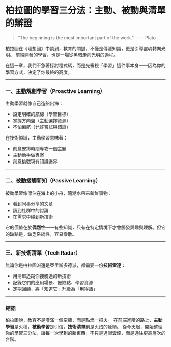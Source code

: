 # 柏拉圖的學習三分法：主動、被動與清單的辯證
> “The beginning is the most important part of the work.” —— Plato

柏拉圖在《理想國》中談到，教育的關鍵，不僅是傳遞知識，更是引導靈魂轉向光明。
前端開發的學習，也是一場從黑暗走向光明的過程。

在這一章，我們不急著探討程式碼，而是先審視「學習」這件事本身——因為你的學習方式，決定了你最終的高度。

---

### 一、主動規劃學習（Proactive Learning）

主動學習就像自己造船出海：

* 設定明確的航線（學習目標）
* 掌握方向盤（主動選擇資源）
* 不怕偏航（允許嘗試與錯誤）

在技術領域，主動學習意味著：

* 刻意安排時間專攻一個主題
* 主動動手做專案
* 刻意挑戰現有知識邊界

---

### 二、被動接觸新知（Passive Learning）

被動學習像漂泊在海上的小舟，隨潮水帶來新鮮事物：

* 看到同事分享的文章
* 讀到社群中的討論
* 在需求中碰到新技術

它的價值在於**偶然性**——有些知識，只有在特定情境下才會觸發興趣與理解。但它的缺點是，缺乏系統性，容易零散。

---

### 三、新技術清單（Tech Radar）

無論你是柏拉圖派還是亞里斯多德派，都需要一份**技術雷達**：

* 用清單追蹤你接觸過的新技術
* 記錄它們的應用場景、優缺點、學習資源
* 定期回顧，將「知道它」升級為「用得熟」

---

### 結語

柏拉圖說，教育不是灌滿一個空瓶，而是點燃一把火。
在前端進階的路上，**主動學習**是火種，**被動學習**是引信，**技術清單**則是火焰的延續。
從今天起，開始整理你的學習三分法，讓每一次學到的新東西，不只是過眼雲煙，而是通往更高層次的台階。

